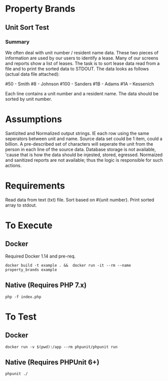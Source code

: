 # Property Brands

## Unit Sort Test

### Summary
 
We often deal with unit number / resident name data. These two pieces of information are used by our users to identify a lease.
Many of our screens and reports show a list of leases. The task is to sort lease data read from a file and to print the sorted data to STDOUT.
The data looks as follows (actual data file attached):
 
#50 - Smith
#8 - Johnson
#100 - Sanders
#1B - Adams
#1A – Kessenich
 
Each line contains a unit number and a resident name. The data should be sorted by unit number.


# Assumptions
Santizited and Normalized output strings. IE each row using the same seperators between unit and name.
Source data set could be 1 item, could a billion.
A pre-described set of characters will seperate the unit from the person in each line of the source data.
Database storage is not available, 'cause that is how the data should be injested, stored, egressed.
Normaized and sanitized reports are not available; thus the logic is responsible for such actions.


# Requirements
Read data from text (txt) file.
Sort based on #{unit number}.
Print sorted array to stdout.

# To Execute

## Docker
Required Docker 1.14 and pre-req.

`docker build -t example . &&  docker run -it --rm --name property_brands example`

## Native (Requires PHP 7.x)
`php -f index.php`


# To Test

## Docker
`docker run -v $(pwd):/app --rm phpunit/phpunit run`

## Native (Requires PHPUnit 6+)
`phpunit ./`
